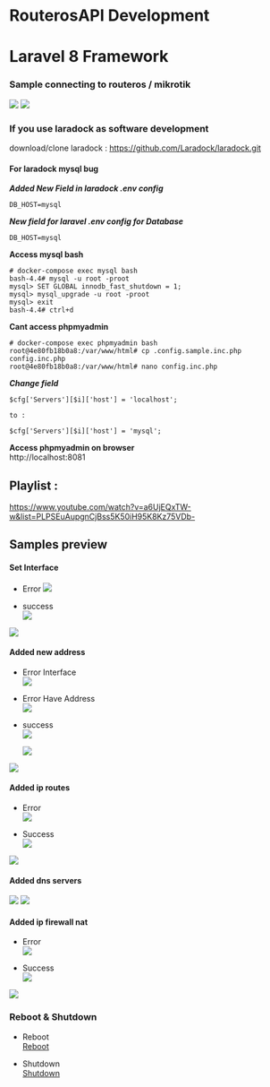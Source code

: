 # RouterosAPI Development
# Laravel 8 Framework

### Sample connecting to routeros / mikrotik  
<img src="https://raw.githubusercontent.com/codesyariah122/new-laravel-routeros-api/main/documentation-preview/make-routeros-connection.png"/>  

<img src="https://raw.githubusercontent.com/codesyariah122/new-laravel-routeros-api/main/documentation-preview/webfig.png"/>


### If you use laradock as software development
download/clone laradock : https://github.com/Laradock/laradock.git 


#### For laradock mysql bug  
***Added New Field in laradock .env config***  
```
DB_HOST=mysql
```  

***New field for laravel .env config for Database***  
```
DB_HOST=mysql
```

**Access mysql bash**  
```
# docker-compose exec mysql bash
bash-4.4# mysql -u root -proot
mysql> SET GLOBAL innodb_fast_shutdown = 1;
mysql> mysql_upgrade -u root -proot
mysql> exit
bash-4.4# ctrl+d
```  

**Cant access phpmyadmin**  
```
# docker-compose exec phpmyadmin bash
root@4e80fb18b0a8:/var/www/html# cp .config.sample.inc.php config.inc.php
root@4e80fb18b0a8:/var/www/html# nano config.inc.php
```  
***Change field***  
```
$cfg['Servers'][$i]['host'] = 'localhost';

to : 

$cfg['Servers'][$i]['host'] = 'mysql';
```  

**Access phpmyadmin on browser**  
http://localhost:8081



## Playlist :  
https://www.youtube.com/watch?v=a6UjEQxTW-w&list=PLPSEuAupgnCjBss5K50iH95K8Kz75VDb-  


## Samples preview  
#### Set Interface  
- Error 
	<img src="https://raw.githubusercontent.com/codesyariah122/new-laravel-routeros-api/main/documentation-preview/add-interface/error.png"/>  

- success  
	<img src="https://raw.githubusercontent.com/codesyariah122/new-laravel-routeros-api/main/documentation-preview/add-interface/success.png"/>  

<img src="https://raw.githubusercontent.com/codesyariah122/new-laravel-routeros-api/main/documentation-preview/add-interface/webfig.png"/>  


#### Added new address  
- Error Interface  
	<img src="https://raw.githubusercontent.com/codesyariah122/new-laravel-routeros-api/main/documentation-preview/add-ip-address/error-interface.png"/>
- Error Have Address  
	<img src="https://raw.githubusercontent.com/codesyariah122/new-laravel-routeros-api/main/documentation-preview/add-ip-address/error-interface-have-address.png"/>

- success  
	<img src="https://raw.githubusercontent.com/codesyariah122/new-laravel-routeros-api/main/documentation-preview/add-ip-address/success1.png"/>  

	<img src="https://raw.githubusercontent.com/codesyariah122/new-laravel-routeros-api/main/documentation-preview/add-ip-address/success1.png"/>

<img src="https://raw.githubusercontent.com/codesyariah122/new-laravel-routeros-api/main/documentation-preview/add-ip-address/webfig.png"/>  


#### Added ip routes  
- Error  
	<img src="https://raw.githubusercontent.com/codesyariah122/new-laravel-routeros-api/main/documentation-preview/add-ip-route/error.png"/>

- Success  
	<img src="https://raw.githubusercontent.com/codesyariah122/new-laravel-routeros-api/main/documentation-preview/add-ip-route/success.png"/>  

<img src="https://raw.githubusercontent.com/codesyariah122/new-laravel-routeros-api/main/documentation-preview/add-ip-route/webfig.png"/>  


#### Added dns servers    
<img src="https://raw.githubusercontent.com/codesyariah122/new-laravel-routeros-api/main/documentation-preview/add-dns-servers/success.png"/>

<img src="https://raw.githubusercontent.com/codesyariah122/new-laravel-routeros-api/main/documentation-preview/add-dns-servers/webfig.png"/>  

#### Added ip firewall nat  
- Error  
	<img src="https://raw.githubusercontent.com/codesyariah122/new-laravel-routeros-api/main/documentation-preview/add-ip-firewall-nat/error.png"/>

- Success  
	<img src="https://raw.githubusercontent.com/codesyariah122/new-laravel-routeros-api/main/documentation-preview/add-ip-firewall-nat/success.png"/>  
<img src="https://raw.githubusercontent.com/codesyariah122/new-laravel-routeros-api/main/documentation-preview/add-ip-firewall-nat/webfig.png"/>  

### Reboot & Shutdown  
- Reboot  
	<a href="https://github.com/codesyariah122/new-laravel-routeros-api/blob/main/documentation-preview/reboot.gif">Reboot</a>  

- Shutdown  
	<a href="https://github.com/codesyariah122/new-laravel-routeros-api/blob/main/documentation-preview/shutdown.gif">Shutdown</a>
